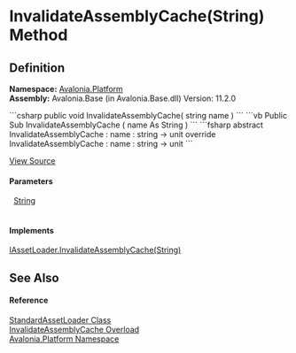 # InvalidateAssemblyCache(String) Method




## Definition
**Namespace:** <a href="N_Avalonia_Platform">Avalonia.Platform</a>  
**Assembly:** Avalonia.Base (in Avalonia.Base.dll) Version: 11.2.0

<Tabs groupId="api-code-preview">
<TabItem value="csharp" label="C#">
```csharp
public void InvalidateAssemblyCache(
	string name
)
```
</TabItem>
<TabItem value="vb" label="VB">
```vb
Public Sub InvalidateAssemblyCache ( 
	name As String
)
```
</TabItem>
<TabItem value="fsharp" label="F#">
```fsharp
abstract InvalidateAssemblyCache : 
        name : string -> unit 
override InvalidateAssemblyCache : 
        name : string -> unit 
```
</TabItem>
</Tabs>



<a href="https://github.com/AvaloniaUI/Avalonia/tree/master/src/Avalonia.Base/Platform/StandardAssetLoader.cs#L159" title="View the source code">View Source</a>



#### Parameters
<dl><dt>  <a href="https://learn.microsoft.com/dotnet/api/system.string" target="_blank" rel="noopener noreferrer">String</a></dt><dd> </dd></dl>

#### Implements
<a href="M_Avalonia_Platform_IAssetLoader_InvalidateAssemblyCache_1">IAssetLoader.InvalidateAssemblyCache(String)</a>  


## See Also


#### Reference
<a href="T_Avalonia_Platform_StandardAssetLoader">StandardAssetLoader Class</a>  
<a href="Overload_Avalonia_Platform_StandardAssetLoader_InvalidateAssemblyCache">InvalidateAssemblyCache Overload</a>  
<a href="N_Avalonia_Platform">Avalonia.Platform Namespace</a>  
